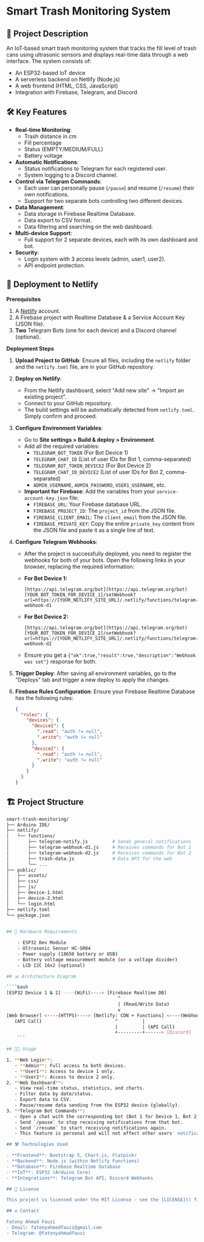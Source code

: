 # Smart Trash Monitoring System

## 📝 Project Description

An IoT-based smart trash monitoring system that tracks the fill level of trash cans using ultrasonic sensors and displays real-time data through a web interface. The system consists of:

- An ESP32-based IoT device
- A serverless backend on Netlify (Node.js)
- A web frontend (HTML, CSS, JavaScript)
- Integration with Firebase, Telegram, and Discord

## 🛠️ Key Features

- **Real-time Monitoring**:
  - Trash distance in cm
  - Fill percentage
  - Status (EMPTY/MEDIUM/FULL)
  - Battery voltage
- **Automatic Notifications**:
  - Status notifications to Telegram for each registered user.
  - System logging to a Discord channel.
- **Control via Telegram Commands**:
  - Each user can personally pause (`/pause`) and resume (`/resume`) their own notifications.
  - Support for two separate bots controlling two different devices.
- **Data Management**:
  - Data storage in Firebase Realtime Database.
  - Data export to CSV format.
  - Data filtering and searching on the web dashboard.
- **Multi-device Support**:
  - Full support for 2 separate devices, each with its own dashboard and bot.
- **Security**:
  - Login system with 3 access levels (admin, user1, user2).
  - API endpoint protection.

## 🚀 Deployment to Netlify

**Prerequisites**

1.  A [Netlify](https://www.netlify.com/) account.
2.  A Firebase project with Realtime Database & a Service Account Key (JSON file).
3.  **Two** Telegram Bots (one for each device) and a Discord channel (optional).

**Deployment Steps**

1.  **Upload Project to GitHub**:
    Ensure all files, including the `netlify` folder and the `netlify.toml` file, are in your GitHub repository.

2.  **Deploy on Netlify**:

    - From the Netlify dashboard, select "Add new site" -> "Import an existing project".
    - Connect to your GitHub repository.
    - The build settings will be automatically detected from `netlify.toml`. Simply confirm and proceed.

3.  **Configure Environment Variables**:

    - Go to **Site settings > Build & deploy > Environment**.
    - Add all the required variables:
      - `TELEGRAM_BOT_TOKEN` (For Bot Device 1)
      - `TELEGRAM_CHAT_ID` (List of user IDs for Bot 1, comma-separated)
      - `TELEGRAM_BOT_TOKEN_DEVICE2` (For Bot Device 2)
      - `TELEGRAM_CHAT_ID_DEVICE2` (List of user IDs for Bot 2, comma-separated)
      - `ADMIN_USERNAME`, `ADMIN_PASSWORD`, `USER1_USERNAME`, etc.
    - **Important for Firebase**: Add the variables from your `service-account-key.json` file:
      - `FIREBASE_URL`: Your Firebase database URL.
      - `FIREBASE_PROJECT_ID`: The `project_id` from the JSON file.
      - `FIREBASE_CLIENT_EMAIL`: The `client_email` from the JSON file.
      - `FIREBASE_PRIVATE_KEY`: Copy the entire `private_key` content from the JSON file and paste it as a single line of text.

4.  **Configure Telegram Webhooks**:

    - After the project is successfully deployed, you need to register the webhooks for both of your bots. Open the following links in your browser, replacing the required information:

    - **For Bot Device 1:**

      ```
      [https://api.telegram.org/bot](https://api.telegram.org/bot)[YOUR_BOT_TOKEN_FOR_DEVICE_1]/setWebhook?url=https://[YOUR_NETLIFY_SITE_URL]/.netlify/functions/telegram-webhook-d1
      ```

    - **For Bot Device 2:**
      ```
      [https://api.telegram.org/bot](https://api.telegram.org/bot)[YOUR_BOT_TOKEN_FOR_DEVICE_2]/setWebhook?url=https://[YOUR_NETLIFY_SITE_URL]/.netlify/functions/telegram-webhook-d2
      ```
    - Ensure you get a `{"ok":true,"result":true,"description":"Webhook was set"}` response for both.

5.  **Trigger Deploy**:
    After saving all environment variables, go to the "Deploys" tab and trigger a new deploy to apply the changes.

6.  **Firebase Rules Configuration**:
    Ensure your Firebase Realtime Database has the following rules:
    ```json
    {
      "rules": {
        "devices": {
          "device1": {
            ".read": "auth != null",
            ".write": "auth != null"
          },
          "device2": {
            ".read": "auth != null",
            ".write": "auth != null"
          }
        }
      }
    }
    ```

## 🏗️ Project Structure

`````bash
smart-trash-monitoring/
├── Arduino IDE/
├── netlify/
│   └── functions/
│       ├── telegram-notify.js         # Sends general notifications
│       ├── telegram-webhook-d1.js     # Receives commands for Bot 1
│       ├── telegram-webhook-d2.js     # Receives commands for Bot 2
│       ├── trash-data.js              # Data API for the web
│       └── ...
├── public/
│   ├── assets/
│   ├── css/
│   ├── js/
│   ├── device-1.html
│   ├── device-2.html
│   └── login.html
├── netlify.toml
└── package.json
    ```

## 🔌 Hardware Requirements

    - ESP32 Dev Module
    - Ultrasonic Sensor HC-SR04
    - Power supply (18650 battery or USB)
    - Battery voltage measurement module (or a voltage divider)
    - LCD I2C 16x2 (optional)

## 📊 Architecture Diagram

````bash
[ESP32 Device 1 & 2] ----(WiFi)----> [Firebase Realtime DB]
                                         ^
                                         | (Read/Write Data)
                                         v
[Web Browser] <----(HTTPS)----> [Netlify: CDN + Functions] <----(Webhook)---- [Telegram Bot 1 & 2]
   (API Call)                           ^         |                        (API Reply)
                                        |         | (API Call)
                                        +---------+------> [Discord]
    ```

## 🧑‍💻 Usage

1. **Web Login**:
   - **Admin**: Full access to both devices.
   - **User1**: Access to device 1 only.
   - **User2**: Access to device 2 only.
2. **Web Dashboard**:
   - View real-time status, statistics, and charts.
   - Filter data by date/status.
   - Export data to CSV.
   - Pause/resume data sending from the ESP32 device (globally).
3. **Telegram Bot Commands**:
   - Open a chat with the corresponding bot (Bot 1 for Device 1, Bot 2 for Device 2).
   - Send `/pause` to stop receiving notifications from that bot.
   - Send `/resume` to start receiving notifications again.
   - This feature is personal and will not affect other users' notifications.

## 🛠️ Technologies Used

- **Frontend**: Bootstrap 5, Chart.js, Flatpickr
- **Backend**: Node.js (within Netlify Functions)
- **Database**: Firebase Realtime Database
- **IoT**: ESP32 (Arduino Core)
- **Integrations**: Telegram Bot API, Discord Webhooks

## 📄 License

This project is licensed under the MIT License - see the [LICENSE]() file for details.

## ✉️ Contact

Fatony Ahmad Fauzi
- Email: fatonyahmadfauzi@gmail.com
- Telegram: @fatonyahmadfauzi
`````
